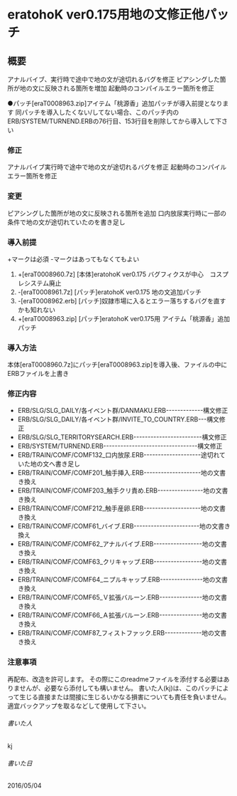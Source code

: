 # eratohoK ver0.175用地の文修正他パッチ
## 概要
アナルバイブ、実行時で途中で地の文が途切れるバグを修正
ピアシングした箇所が地の文に反映される箇所を増加
起動時のコンパイルエラー箇所を修正

●パッチ[eraT0008963.zip]アイテム「桃源香」追加パッチが導入前提となります
同パッチを導入したくない/してない場合、このパッチ内のERB/SYSTEM/TURNEND.ERBの76行目、153行目を削除してから導入して下さい

### 修正
アナルバイブ実行時で途中で地の文が途切れるバグを修正
起動時のコンパイルエラー箇所を修正

### 変更
ピアシングした箇所が地の文に反映される箇所を追加
口内放尿実行時に一部の条件で地の文が途切れていたのを書き足し

### 導入前提  
 +マークは必須 -マークはあってもなくてもよい
1.	+[eraT0008960.7z]	[本体]eratohoK ver0.175 バグフィクスが中心　コスプレシステム廃止  
2.	-[eraT0008961.7z]	[パッチ]eratohoK ver0.175 地の文追加パッチ  
3.	-[eraT0008962.erb]	[パッチ]奴隷市場に入るとエラー落ちするバグを直すかも知れない  
4.	+[eraT0008963.zip]	[パッチ]eratohoK ver0.175用 アイテム「桃源香」追加パッチ  

### 導入方法
本体[eraT0008960.7z]にパッチ[eraT0008963.zip]を導入後、ファイルの中にERBファイルを上書き

### 修正内容
+ ERB/SLG/SLG_DAILY/各イベント群/DANMAKU.ERB-------------構文修正
+ ERB/SLG/SLG_DAILY/各イベント群/INVITE_TO_COUNTRY.ERB---構文修正
+ ERB/SLG/SLG_TERRITORYSEARCH.ERB------------------------構文修正
+ ERB/SYSTEM/TURNEND.ERB---------------------------------構文修正
+ ERB/TRAIN/COMF/COMF132_口内放尿.ERB--------------------途切れていた地の文へ書き足し
+ ERB/TRAIN/COMF/COMF201_触手挿入.ERB--------------------地の文書き換え
+ ERB/TRAIN/COMF/COMF203_触手クリ責め.ERB----------------地の文書き換え
+ ERB/TRAIN/COMF/COMF212_触手産卵.ERB--------------------地の文書き換え
+ ERB/TRAIN/COMF/COMF61_バイブ.ERB-----------------------地の文書き換え
+ ERB/TRAIN/COMF/COMF62_アナルバイブ.ERB-----------------地の文書き換え
+ ERB/TRAIN/COMF/COMF63_クリキャップ.ERB-----------------地の文書き換え
+ ERB/TRAIN/COMF/COMF64_ニプルキャップ.ERB---------------地の文書き換え
+ ERB/TRAIN/COMF/COMF65_Ｖ拡張バルーン.ERB---------------地の文書き換え
+ ERB/TRAIN/COMF/COMF66_Ａ拡張バルーン.ERB---------------地の文書き換え
+ ERB/TRAIN/COMF/COMF87_フィストファック.ERB-------------地の文書き換え

### 注意事項
再配布、改造を許可します。
その際にこのreadmeファイルを添付する必要はありませんが、必要なら添付しても構いません。
書いた人(kj)は、このパッチによって生じる直接または間接に生じるいかなる損害についても責任を負いません。
適宜バックアップを取るなどして使用して下さい。

###### 書いた人
kj
###### 書いた日
2016/05/04
